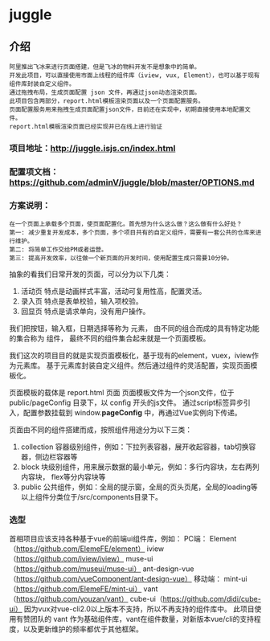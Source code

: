 # juggle

## 介绍
    阿里推出飞冰来进行页面搭建，但是飞冰的物料开发不是想象中的简单。
    开发此项目，可以直接使用市面上线程的组件库（iview, vux, Element），也可以基于现有组件库封装自定义组件。
    通过拖拽布局，生成页面配置 json 文件，再通过json动态渲染页面。
    此项目包含两部分，report.html模板渲染页面以及一个页面配置服务。
    页面配置服务用来拖拽生成页面配置json文件，目前还在实现中，初期直接使用本地配置文件。
    report.html模板渲染页面已经实现并已在线上进行验证
    
### 项目地址：http://juggle.isjs.cn/index.html

### 配置项文档：https://github.com/adminV/juggle/blob/master/OPTIONS.md

### 方案说明：
    在一个页面上承载多个页面，使页面配置化。首先想为什么这么做？这么做有什么好处？
    第一: 减少重复开发成本，多个页面，多个项目共有的自定义组件，需要有一套公共的仓库来进行维护。
    第二: 将简单工作交给PM或者运营。
    第三: 提高开发效率，以往做一个新页面的开发时间，使用配置生成只需要10分钟。
    
抽象的看我们日常开发的页面，可以分为以下几类：
1. 活动页  特点是动画样式丰富，活动可复用性高，配置灵活。
2. 录入页  特点是表单校验，输入项校验。
3. 回显页  特点是请求单向，没有用户操作。

我们把按钮，输入框，日期选择等称为 元素，
由不同的组合而成的具有特定功能的集合称为  组件，
最终不同的组件集合起来就是一个页面模板。

我们这次的项目目的就是实现页面模板化，基于现有的element，vuex，iview作为元素库。
基于元素库封装自定义组件。然后通过组件的灵活配置，实现页面模板化。

页面模板的载体是 report.html 页面
页面模板文件为一个json文件，位于 public/pageConfig 目录下，以 config 开头的js文件。
通过script标签异步引入，配置参数挂载到 window.__pageConfig__ 中，再通过Vue实例向下传递。

页面由不同的组件搭建而成，按照组件用途分为以下三类：
1. collection  容器级别组件，例如：下拉列表容器，展开收起容器，tab切换容器，侧边栏容器等
2. block  块级别组件，用来展示数据的最小单元，例如：多行内容块，左右两列内容块， flex等分内容块等
3. public  公共组件，例如：全局的提示窗，全局的页头页尾，全局的loading等
以上组件分类位于/src/components目录下。

### 选型
   首相项目应该支持各种基于vue的前端ui组件库，例如：
   PC端：
   Element（https://github.com/ElemeFE/element）
   iview（https://github.com/iview/iview）
   muse-ui（https://github.com/museui/muse-ui）
   ant-design-vue（https://github.com/vueComponent/ant-design-vue）
   移动端：
   mint-ui（https://github.com/ElemeFE/mint-ui）
   vant（https://github.com/youzan/vant）
   cube-ui（https://github.com/didi/cube-ui）
因为vux对vue-cli2.0以上版本不支持，所以不再支持的组件库中。
此项目使用有赞团队的 vant 作为基础组件库，vant在组件数量，对新版本vue/cli的支持程度，以及更新维护的频率都优于其他框架。


